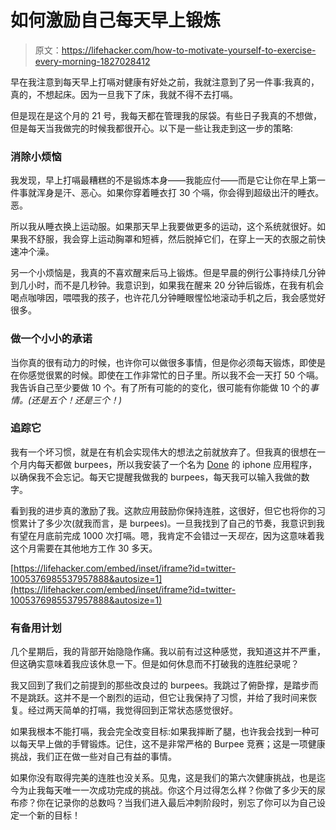 # 如何激励自己每天早上锻炼

> 原文：<https://lifehacker.com/how-to-motivate-yourself-to-exercise-every-morning-1827028412>

早在我注意到每天早上打嗝对健康有好处之前，我就注意到了另一件事:我真的，真的，不想起床。因为一旦我下了床，我就不得不去打嗝。



但是现在是这个月的 21 号，我每天都在管理我的尿袋。有些日子我真的不想做，但是每天当我做完的时候我都很开心。以下是一些让我走到这一步的策略:

### 消除小烦恼

我发现，早上打嗝最糟糕的不是锻炼本身——我能应付——而是它让你在早上第一件事就浑身是汗、恶心。如果你穿着睡衣打 30 个嗝，你会得到超级出汗的睡衣。恶。

所以我从睡衣换上运动服。如果那天早上我要做更多的运动，这个系统就很好。如果我不舒服，我会穿上运动胸罩和短裤，然后脱掉它们，在穿上一天的衣服之前快速冲个澡。

另一个小烦恼是，我真的不喜欢醒来后马上锻炼。但是早晨的例行公事持续几分钟到几小时，而不是几秒钟。我意识到，如果我在醒来 20 分钟后锻炼，在我有机会喝点咖啡因，喂喂我的孩子，也许花几分钟睡眼惺忪地滚动手机之后，我会感觉好很多。

### 做一个小小的承诺

当你真的很有动力的时候，也许你可以做很多事情，但是你必须每天锻炼，即使是在你感觉很累的时候。即使在工作非常忙的日子里。所以我不会一天打 50 个嗝。我告诉自己至少要做 10 个。有了所有可能的的变化，很可能有你能做 10 个的*事情。(还是五个！还是三个！)*

### 追踪它

我有一个坏习惯，就是在有机会实现伟大的想法之前就放弃了。但我真的很想在一个月内每天都做 burpees，所以我安装了一个名为 [Done](https://itunes.apple.com/us/app/done-a-simple-habit-tracker/id1103961876?mt=8) 的 iphone 应用程序，以确保我不会忘记。每天它提醒我做我的 burpees，每天我可以输入我做的数字。

看到我的进步真的激励了我。这款应用鼓励你保持连胜，这很好，但它也将你的习惯累计了多少次(就我而言，是 burpees)。一旦我找到了自己的节奏，我意识到我有望在月底前完成 1000 次打嗝。嗯，我肯定不会错过一天*现在*，因为这意味着我这个月需要在其他地方工作 30 多天。

 [https://lifehacker.com/embed/inset/iframe?id=twitter-1005376985537957888&autosize=1](https://lifehacker.com/embed/inset/iframe?id=twitter-1005376985537957888&autosize=1) 

### 有备用计划

几个星期后，我的背部开始隐隐作痛。我以前有过这种感觉，我知道这并不严重，但这确实意味着我应该休息一下。但是如何休息而不打破我的连胜纪录呢？

我又回到了我们之前提到的那些改良过的 burpees。我跳过了俯卧撑，是踏步而不是跳跃。这并不是一个剧烈的运动，但它让我保持了习惯，并给了我时间来恢复。经过两天简单的打嗝，我觉得回到正常状态感觉很好。

如果我根本不能打嗝，我会完全改变目标:如果我摔断了腿，也许我会找到一种可以每天早上做的手臂锻炼。记住，这不是非常严格的 Burpee 竞赛；这是一项健康挑战，我们正在做一些对自己有益的事情。

如果你没有取得完美的连胜也没关系。见鬼，这是我们的第六次健康挑战，也是迄今为止我每天唯一一次成功完成的挑战。你这个月过得怎么样？你做了多少天的尿布疹？你在记录你的总数吗？当我们进入最后冲刺阶段时，别忘了你可以为自己设定一个新的目标！